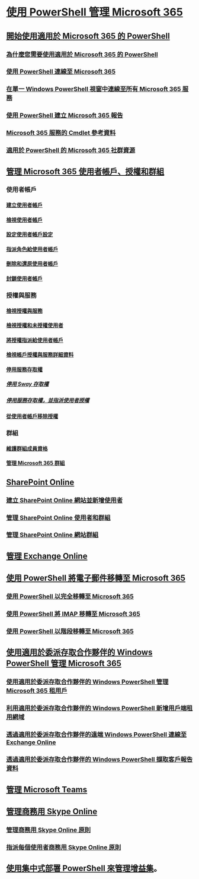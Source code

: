 
# [使用 PowerShell 管理 Microsoft 365](/microsoft-365/enterprise/manage-microsoft-365-with-microsoft-365-powershell)
## [開始使用適用於 Microsoft 365 的 PowerShell](/microsoft-365/enterprise/getting-started-with-microsoft-365-powershell)
### [為什麼您需要使用適用於 Microsoft 365 的 PowerShell](/microsoft-365/enterprise/why-you-need-to-use-microsoft-365-powershell)
### [使用 PowerShell 連線至 Microsoft 365](/microsoft-365/enterprise/connect-to-microsoft-365-powershell)
### [在單一 Windows PowerShell 視窗中連線至所有 Microsoft 365 服務](/microsoft-365/enterprise/connect-to-all-microsoft-365-services-in-a-single-windows-powershell-window)
### [使用 PowerShell 建立 Microsoft 365 報告](/microsoft-365/enterprise/use-windows-powershell-to-create-reports-in-microsoft-365)
### [Microsoft 365 服務的 Cmdlet 參考資料](/microsoft-365/enterprise/cmdlet-references-for-microsoft-365-services)
### [適用於 PowerShell 的 Microsoft 365 社群資源](/microsoft-365/enterprise/microsoft-365-powershell-community-resources)

## [管理 Microsoft 365 使用者帳戶、授權和群組](/microsoft-365/enterprise/manage-user-accounts-and-licenses-with-microsoft-365-powershell)

### 使用者帳戶
#### [建立使用者帳戶](/microsoft-365/enterprise/create-user-accounts-with-microsoft-365-powershell)
#### [檢視使用者帳戶](/microsoft-365/enterprise/view-user-accounts-with-microsoft-365-powershell)
#### [設定使用者帳戶設定](/microsoft-365/enterprise/configure-user-account-properties-with-microsoft-365-powershell)
#### [指派角色給使用者帳戶](/microsoft-365/enterprise/assign-roles-to-user-accounts-with-microsoft-365-powershell)
#### [刪除和還原使用者帳戶](/microsoft-365/enterprise/delete-and-restore-user-accounts-with-microsoft-365-powershell)
#### [封鎖使用者帳戶](/microsoft-365/enterprise/block-user-accounts-with-microsoft-365-powershell)

### 授權與服務
#### [檢視授權與服務](/microsoft-365/enterprise/view-licenses-and-services-with-microsoft-365-powershell)
#### [檢視授權和未授權使用者](/microsoft-365/enterprise/view-licensed-and-unlicensed-users-with-microsoft-365-powershell)
#### [將授權指派給使用者帳戶](/microsoft-365/enterprise/assign-licenses-to-user-accounts-with-microsoft-365-powershell)
#### [檢視帳戶授權與服務詳細資料](/microsoft-365/enterprise/view-account-license-and-service-details-with-microsoft-365-powershell)
#### [停用服務存取權](/microsoft-365/enterprise/disable-access-to-services-with-microsoft-365-powershell)
##### [停用 Sway 存取權](/microsoft-365/enterprise/disable-access-to-sway-with-microsoft-365-powershell)
##### [停用服務存取權，並指派使用者授權](/microsoft-365/enterprise/disable-access-to-services-while-assigning-user-licenses)
#### [從使用者帳戶移除授權](/microsoft-365/enterprise/remove-licenses-from-user-accounts-with-microsoft-365-powershell)

### 群組
#### [維護群組成員資格](/microsoft-365/enterprise/maintain-group-membership-with-microsoft-365-powershell)
#### [管理 Microsoft 365 群組](/microsoft-365/enterprise/manage-microsoft-365-groups-with-powershell)

## [SharePoint Online](/microsoft-365/enterprise/manage-sharepoint-online-with-microsoft-365-powershell)
### [建立 SharePoint Online 網站並新增使用者](/microsoft-365/enterprise/create-sharepoint-sites-and-add-users-with-powershell)
### [管理 SharePoint Online 使用者和群組](/microsoft-365/enterprise/manage-sharepoint-users-and-groups-with-powershell)
### [管理 SharePoint Online 網站群組](/microsoft-365/enterprise/manage-sharepoint-site-groups-with-powershell)
## [管理 Exchange Online](/powershell/exchange/connect-to-exchange-online-powershell)
## [使用 PowerShell 將電子郵件移轉至 Microsoft 365](/microsoft-365/enterprise/use-powershell-for-email-migration-to-microsoft-365)
### [使用 PowerShell 以完全移轉至 Microsoft 365](/microsoft-365/enterprise/use-powershell-to-perform-a-cutover-migration-to-microsoft-365)
### [使用 PowerShell 將 IMAP 移轉至 Microsoft 365](/microsoft-365/enterprise/use-powershell-to-perform-an-imap-migration-to-microsoft-365)
### [使用 PowerShell 以階段移轉至 Microsoft 365](/microsoft-365/enterprise/use-powershell-to-perform-a-staged-migration-to-microsoft-365)
## [使用適用於委派存取合作夥伴的 Windows PowerShell 管理 Microsoft 365](/microsoft-365/enterprise/manage-microsoft-365-with-windows-powershell-for-delegated-access-permissions-dap-p)
### [使用適用於委派存取合作夥伴的 Windows PowerShell 管理 Microsoft 365 租用戶](/microsoft-365/enterprise/manage-microsoft-365-tenants-with-windows-powershell-for-delegated-access-permissio)
### [利用適用於委派存取合作夥伴的 Windows PowerShell 新增用戶端租用網域](/microsoft-365/enterprise/add-a-domain-to-a-client-tenancy-with-windows-powershell-for-delegated-access-pe)
### [透過適用於委派存取合作夥伴的遠端 Windows PowerShell 連線至 Exchange Online](/powershell/exchange/connect-to-exchange-online-powershell)
### [透過適用於委派存取合作夥伴的 Windows PowerShell 擷取客戶報告資料](/microsoft-365/enterprise/retrieve-customer-tenant-reporting-data-with-windows-powershell-for-delegated-ac)
## [管理 Microsoft Teams](/microsoftteams/teams-powershell-install)
## [管理商務用 Skype Online](/microsoft-365/enterprise/manage-skype-for-business-online-with-microsoft-365-powershell)
### [管理商務用 Skype Online 原則](/microsoft-365/enterprise/manage-skype-for-business-online-policies-with-microsoft-365-powershell)
### [指派每個使用者商務用 Skype Online 原則](/microsoft-365/enterprise/assign-per-user-skype-for-business-online-policies-with-microsoft-365-powershell)
## [使用集中式部署 PowerShell 來管理增益集](/microsoft-365/enterprise/use-the-centralized-deployment-powershell-cmdlets-to-manage-add-ins)。